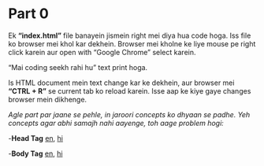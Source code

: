 # Part 0
 Ek **“index.html”** file banayein jismein right mei diya hua code hoga.
 Iss file ko browser mei khol kar dekhein. Browser mei kholne ke liye mouse pe right click karein aur open with “Google Chrome” select karein.

 “Mai coding seekh rahi hu” text print hoga.

 Is HTML document mein text change kar ke dekhein, aur browser mei **“CTRL + R”** se current tab ko reload karein. Isse aap ke kiye gaye changes browser mein dikhenge.

_Agle part par jaane se pehle, in jaroori concepts ko dhyaan se padhe. Yeh concepts agar abhi samajh nahi aayenge, toh aage problem hogi:_

-**Head Tag** [en](http://www.html-5-tutorial.com/head-tag.htm), [hi](https://docs.google.com/document/d/1xDqx_EKODy1bo_t0urMwzlfpP_8nUwbgaiJfyZV1_50/edit#heading=h.6zg5lk71ocoo)

-**Body Tag** [en](http://www.html-5-tutorial.com/body-tag.htm), [hi](https://docs.google.com/document/u/1/d/1P5h7AJNLpo2QsUeYMKydljWomEoPGsLJdkhHYck-R5s/edit?usp=drive_web)
